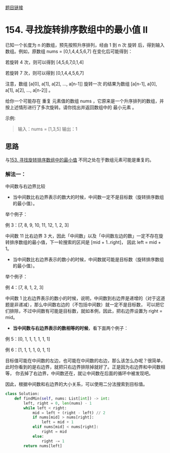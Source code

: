 [题目链接](xxx)
# 154. 寻找旋转排序数组中的最小值 II
已知一个长度为 n 的数组，预先按照升序排列，经由 1 到 n 次 旋转 后，得到输入数组。例如，原数组 nums = [0,1,4,4,5,6,7] 在变化后可能得到：

若旋转 4 次，则可以得到 [4,5,6,7,0,1,4]

若旋转 7 次，则可以得到 [0,1,4,4,5,6,7]

注意，数组 [a[0], a[1], a[2], ..., a[n-1]] 旋转一次 的结果为数组 [a[n-1], a[0], a[1], a[2], ..., a[n-2]] 。

给你一个可能存在 重复 元素值的数组 nums ，它原来是一个升序排列的数组，并按上述情形进行了多次旋转。请你找出并返回数组中的 最小元素 。

示例:
>输入：nums = [1,3,5]
输出：1


## 思路
与[153. 寻找旋转排序数组中的最小值](https://leetcode-cn.com/problems/find-minimum-in-rotated-sorted-array/) 
不同之处在于数组元素可能是重复的。

### 解法一：
中间数与右边界比较

* 当中间数比右边界表示的数大的时候，中间数一定不是目标数（旋转排序数组的最小值）。

举个例子：

例 3：[7, 8, 9, 10, 11, 12, 1, 2, 3]

中间数 11 比右边界 3 大，因此「中间数」以及「中间数左边的数」一定不存在旋转排序数组的最小值，下一轮搜索的区间是 [mid + 1..right]，
因此 left = mid + 1。

* 当中间数比右边界表示的数小的时候，中间数就可能是目标数（旋转排序数组的最小值）。

举个例子：

例 4：[7, 8, 1, 2, 3]

中间数 1 比右边界表示的数小的时候，说明，中间数到右边界是递增的（对于这道题是非递减），那么中间数右边的（不包括中间数）就一定不是目标数，
可以把它们排除，不过中间数有可能是目标数，就如本例，因此，把右边界设置为 right = mid。

* **当中间数与右边界表示的数相等的时候**，看下面两个例子：

例 5：[0, 1, 1, 1, 1, 1, 1]

例 6：[1, 1, 1, 1, 0, 1, 1]

目标值可能在中间数的左边，也可能在中间数的右边，那么该怎么办呢？很简单，此时你看到的是右边界，就把只右边界排除掉就好了。正是因为右边界和中间数相等，
你去掉了右边界，中间数还在，就让中间数在后面的循环中被发现吧。

因此，根据中间数和右边界的大小关系，可以使用二分法搜索到目标值。

```python
class Solution:
    def findMin(self, nums: List[int]) -> int:
        left, right = 0, len(nums) - 1
        while left < right:
            mid = left + (right - left) // 2
            if nums[mid] > nums[right]:
                left = mid + 1
            elif nums[mid] < nums[right]:
                right = mid
            else:
                right -= 1
        return nums[left]
```

